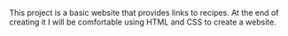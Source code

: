 This project is a basic website that provides links to recipes. At the end of creating it I will be comfortable using HTML and CSS to create a website.